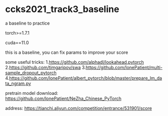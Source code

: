 # ccks2021_track3_baseline
 a baseline to practice



torch>=1.7.1

cuda==11.0

this is a baseline, you can fix params to improve your score

some useful tricks:
1.https://github.com/alphadl/lookahead.pytorch
2.https://github.com/timgaripov/swa
3.https://github.com/lonePatient/multi-sample_dropout_pytorch
4.https://github.com/lonePatient/albert_pytorch/blob/master/prepare_lm_data_ngram.py

pretrain model download:
https://github.com/lonePatient/NeZha_Chinese_PyTorch


address: https://tianchi.aliyun.com/competition/entrance/531901/score